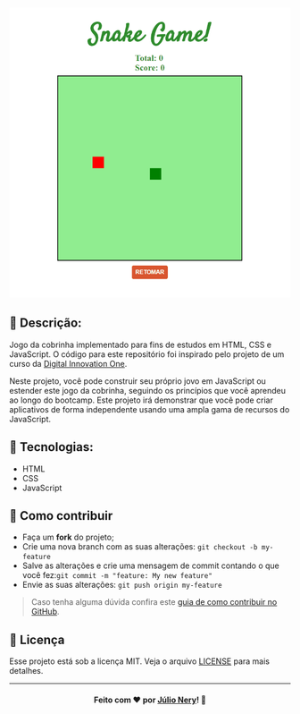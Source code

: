 <h3 align="center">
    <img alt="Web" title="Web" src="https://github.com/julionery/snake-game-javascript/blob/master/snake-game.gif?raw=true">
</h3>   

## :page_with_curl: Descrição: 
Jogo da cobrinha implementado para fins de estudos em HTML, CSS e JavaScript. O código para este repositório foi inspirado pelo projeto de um curso da [Digital Innovation One](https://digitalinnovation.one/).

Neste projeto, você pode construir seu próprio jovo em JavaScript ou estender este jogo da cobrinha, seguindo os princípios que você aprendeu ao longo do bootcamp. Este projeto irá demonstrar que você pode criar aplicativos de forma independente usando uma ampla gama de recursos do JavaScript.

## :rocket: Tecnologias:
- HTML
- CSS
- JavaScript

## :link: Como contribuir

- Faça um **fork** do projeto;
- Crie uma nova branch com as suas alterações: `git checkout -b my-feature`
- Salve as alterações e crie uma mensagem de commit contando o que você fez:`git commit -m "feature: My new feature"`
- Envie as suas alterações: `git push origin my-feature`

> Caso tenha alguma dúvida confira este [guia de como contribuir no GitHub](https://github.com/firstcontributions/first-contributions).

## :memo: Licença
Esse projeto está sob a licença MIT. Veja o arquivo [LICENSE](LICENSE) para mais detalhes.


---

<h4 align="center">
    Feito com ❤ por <a href="https://www.linkedin.com/in/julio-nery/" target="_blank">Júlio Nery</a>!
    <g-emoji class="g-emoji" alias="wave" fallback-src="https://github.githubassets.com/images/icons/emoji/unicode/1f44b.png">👋</g-emoji>
</h4>
